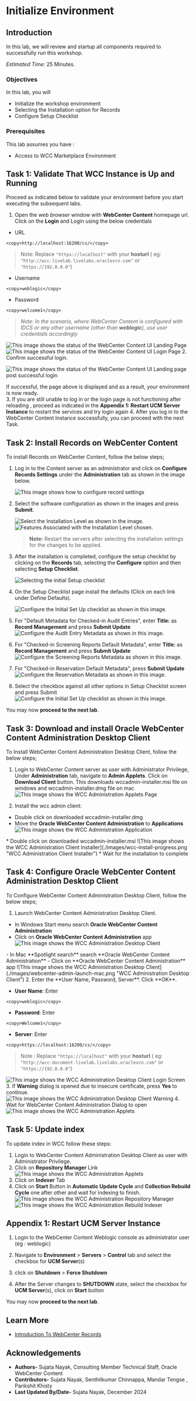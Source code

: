 # Initialize Environment

## Introduction

In this lab, we will review and startup all components required to successfully run this workshop.

*Estimated Time:* 25 Minutes.

### Objectives

In this lab, you will

- Initialize the workshop environment
- Selecting the Installation option for Records
- Configure Setup Checklist

### Prerequisites

This lab assumes you have :

- Access to WCC Marketplace Environment

## Task 1: Validate That WCC Instance is Up and Running

Proceed as indicated below to validate your environment before you start executing the subsequent labs.

1. Open the *web browser* window with **WebCenter Content** homepage url. Click on the **Login** and Login using the below credentials

- URL

```text
<copy>http://localhost:16200/cs/</copy>
```

> Note: Replace `"https://localhost"` with your **hosturl** ( eg: `"http://wcc-livelab.livelabs.oraclevcn.com"` or `"https://192.0.0.0"`)

- Username

```text
<copy>weblogic</copy>
```

- Password

```text
<copy>welcome1</copy>
```

 > *Note: In the scenario, where WebCenter Content is configured with IDCS or any other username (other than **weblogic**), use user credentials accordingly*

  ![This image shows the status of the WebCenter Content UI Landing Page](./images/webcenter-landing.png "WebCenter Content Server UI Landing Page")
  ![This image shows the status of the WebCenter Content UI Login Page](./images/webcenter-login.png "WebCenter Content Server UI Login Page")
2. Confirm successful login.

   ![This image shows the status of the WebCenter Content UI Landing page post successful login](./images/webcenter-post-login.png "WebCenter Content UI Landing page post successful login")

   If successful, the page above is displayed and as a result, your environment is now ready.  
3. If you are still unable to log in or the login page is not functioning after reloading ,  proceed as indicated in the **Appendix 1: Restart UCM Server Instance** to restart the services and try login again
4. After you log in to the WebCenter Content Instance successfully, you can proceed with the next Task.

## Task 2: Install Records on WebCenter Content

To install Records on WebCenter Content, follow the below steps;

1. Log in to the Content server as an administrator and click on **Configure Records Settings** under the **Administration** tab as shown in the image below.

    ![This image shows how to configure record settings](./images/configure-records-settings.png "Configure Records Settings")

2. Select the software configuration as shown in the images and press **Submit**.

    ![Select the Installation Level as shown in the image.](./images/installation-level.png "Installation Level")
    ![Features Associated with the Installation Level chosen.](./images/installation-feature.png "Installation Feature")

    > **Note:** Restart the servers after selecting the installation settings for the changes to be applied.

3. After the installation is completed, configure the setup checklist by clicking on the **Records** tab, selecting the **Configure** option and then selecting **Setup Checklist**.

    ![Selecting the initial Setup checklist](./images/select-setup-checklist.png "Select SetUp CheckList")

4. On the Setup Checklist page install the defaults (Click on each link under Define Defaults).

    ![Configure the Initial Set Up checklist as shown in this image.](./images/initial-setup-checklist.png "Initial SetUp CheckList")

5. For "Default Metadata for Checked-in Audit Entries", enter **Title:** as **Record Management** and press **Submit Update**
![Configure the Audit Entry Metadata as shown in this image.](./images/audit-metadata.png "Audit Entry Metadata")

6. For "Checked-in Screening Reports Default Metadata", enter **Title:** as **Record Management** and press **Submit Update**
![Configure the Screening Reports Metadata as shown in this image.](./images/screening-metadata.png "Screening Reports Metadata")

7. For "Checked-in Reservation Default Metadata", press **Submit Update**
![Configure the Reservation Metadata as shown in this image.](./images/reservation-metadata.png "Reservation Metadata")

8. Select the checkbox against all other options in Setup Checklist screen and press Submit
 ![Configure the Initial Set Up checklist as shown in this image.](./images/initial-setup-checklist.png "Initial SetUp CheckList")

You may now **proceed to the next lab**.

## Task 3: Download and install Oracle WebCenter Content Administration Desktop Client

To Install WebCenter Content Administration Desktop Client, follow the below steps;

1. Login to WebCenter Content server as user with Administrator Privilege, Under **Administration** tab, navigate to **Admin Applets**. Click on **Download Client** button. This downloads wccadmin-installer.msi file on windows and wccadmin-installer.dmg file on mac
![This image shows the WCC Administration Applets Page](./images/task1-webcenter-admin-applet.png "WCC Administration Applets Page")

2. Install the wcc admin client:
<if type="MAC">

- Double click on downloaded wccadmin-installer.dmg
- Move the **Oracle WebCenter Content Administration** to **Applications**
 ![This image shows the WCC Administration Application](./images/webcenter-admin-application.png "WCC Administration Application")
</if>

<if type="Windows">
 * Double click on downloaded wccadmin-installer.msi
 ![This image shows the WCC Administration Client Installer](./images/wcc-install-progress.png "WCC Administration Client Installer")
 * Wait for the installation to complete
</if>

## Task 4: Configure Oracle WebCenter Content Administration Desktop Client

To Configure WebCenter Content Administration Desktop Client, follow the below steps;

1. Launch WebCenter Content Administration Desktop Client.
<if type="Windows">

- In Windows Start menu search **Oracle WebCenter Content Administration**
- Click on **Oracle WebCenter Content Administration** app
 ![This image shows the WCC Administration Desktop Client](./images/wcc-admin-installed.png "WCC Administration Desktop Client")
</if>

<if type="MAC">
- In Mac **Spotlight search** search **Oracle WebCenter Content Administration**
- Click on **Oracle WebCenter Content Administration** app
 ![This image shows the WCC Administration Desktop Client](./images/webcenter-admin-launch-mac.png "WCC Administration Desktop Client")
</if>
2. Enter the **User Name, Password, Server**. Click **OK**.

- **User Name**: Enter

```text
<copy>weblogic</copy>
```

- **Password**: Enter

```text
<copy>Welcome1</copy>
```

- **Server**: Enter

```text
<copy>https://localhost:16200/cs/</copy>
```

 > Note : Replace `"https://localhost"` with your **hosturl** ( eg: `"http://wcc-document-livelab.livelabs.oraclevcn.com"` or `"https://192.0.0.0"`)

![This image shows the WCC Administration Desktop Client Login Screen](./images/webcenter-admin-login.png "WCC Administration Desktop Client Login")
3. If **Warning** dialog is opened due to insecure certificate, press **Yes** to continue.
![This image shows the WCC Administration Desktop Client Warning](./images/webcenter-admin-warning.png "WCC Administration Desktop Client Warning")
4. Wait for WebCenter Content Administration Dialog to open
![This image shows the WCC Administration Applets](./images/webcenter-admin-applet.png "WCC Administration Applets")

## Task 5: Update index

To update index in WCC follow these steps:

1. Login to WebCenter Content Administration Desktop Client as user with Administrator Privilege.
2. Click on **Repository Manager** Link
![This image shows the WCC Administration Applets](./images/webcenter-admin-applet.png "WCC Administration Applets")
3. Click on **Indexer** Tab
4. Click on **Start** Button in **Automatic Update Cycle** and **Collection Rebuild Cycle** one after other and wait for indexing to finish.
![This image shows the WCC Administration Repository Manager](./images/repository-manager.png "WCC Administration Repository Manager ")
![This image shows the WCC Administration Rebuild Indexer](./images/indexer-rebuild.png "WCC Administration Indexer Rebuild")

## Appendix 1: Restart UCM Server Instance

1. Login to the WebCenter Content Weblogic console as administrator user (eg : weblogic)

2. Navigate to **Environment** > **Servers** > **Control** tab and select the checkbox for **UCM Server**(s)

3. click on **Shutdown** > **Force Shutdown**

4. After the Server changes to **SHUTDOWN** state, select the checkbox for **UCM Server**(s), click on **Start** button

You may now **proceed to the next lab**.

## Learn More

- [Introduction To WebCenter Records](https://docs.oracle.com/en/middleware/webcenter/content/12.2.1.4/index.html)

## Acknowledgements

- **Authors-** Sujata Nayak, Consulting Member Technical Staff, Oracle WebCenter Content
- **Contributors-** Sujata Nayak, Senthilkumar Chinnappa, Mandar Tengse , Parikshit Khisty
- **Last Updated By/Date-** Sujata Nayak, December 2024
